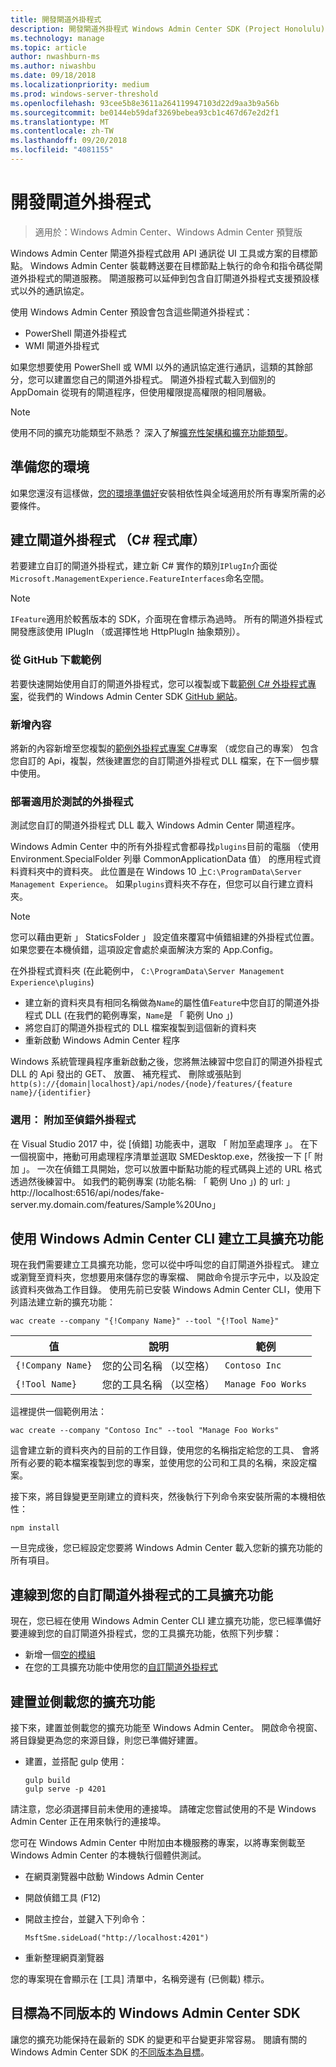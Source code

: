 ```yaml
---
title: 開發閘道外掛程式
description: 開發閘道外掛程式 Windows Admin Center SDK (Project Honolulu)
ms.technology: manage
ms.topic: article
author: nwashburn-ms
ms.author: niwashbu
ms.date: 09/18/2018
ms.localizationpriority: medium
ms.prod: windows-server-threshold
ms.openlocfilehash: 93cee5b8e3611a264119947103d22d9aa3b9a56b
ms.sourcegitcommit: be0144eb59daf3269bebea93cb1c467d67e2d2f1
ms.translationtype: MT
ms.contentlocale: zh-TW
ms.lasthandoff: 09/20/2018
ms.locfileid: "4081155"
---
```

# 開發閘道外掛程式

>適用於：Windows Admin Center、Windows Admin Center 預覽版

Windows Admin Center 閘道外掛程式啟用 API 通訊從 UI 工具或方案的目標節點。  Windows Admin Center 裝載轉送要在目標節點上執行的命令和指令碼從閘道外掛程式的閘道服務。 閘道服務可以延伸到包含自訂閘道外掛程式支援預設樣式以外的通訊協定。

使用 Windows Admin Center 預設會包含這些閘道外掛程式：

* PowerShell 閘道外掛程式
* WMI 閘道外掛程式

如果您想要使用 PowerShell 或 WMI 以外的通訊協定進行通訊，這類的其餘部分，您可以建置您自己的閘道外掛程式。  閘道外掛程式載入到個別的 AppDomain 從現有的閘道程序，但使用權限提高權限的相同層級。

> [!NOTE]
> 使用不同的擴充功能類型不熟悉？ 深入了解[擴充性架構和擴充功能類型](understand-extensions.md)。

## 準備您的環境

如果您還沒有這樣做，[您的環境準備好](prepare-development-environment.md)安裝相依性與全域適用於所有專案所需的必要條件。

## 建立閘道外掛程式 （C# 程式庫）

若要建立自訂的閘道外掛程式，建立新 C# 實作的類別```IPlugIn```介面從```Microsoft.ManagementExperience.FeatureInterfaces```命名空間。  

> [!NOTE]
> ```IFeature```適用於較舊版本的 SDK，介面現在會標示為過時。  所有的閘道外掛程式開發應該使用 IPlugIn （或選擇性地 HttpPlugIn 抽象類別）。

### 從 GitHub 下載範例

若要快速開始使用自訂的閘道外掛程式，您可以複製或下載[範例 C# 外掛程式專案](https://github.com/Microsoft/windows-admin-center-sdk/tree/master/GatewayPluginExample/Plugin)，從我們的 Windows Admin Center SDK [GitHub 網站](https://aka.ms/wacsdk)。

### 新增內容

將新的內容新增至您複製的[範例外掛程式專案 C#](https://github.com/Microsoft/windows-admin-center-sdk/tree/master/GatewayPluginExample/Plugin)專案 （或您自己的專案） 包含您自訂的 Api，複製，然後建置您的自訂閘道外掛程式 DLL 檔案，在下一個步驟中使用。

### 部署適用於測試的外掛程式

測試您自訂的閘道外掛程式 DLL 載入 Windows Admin Center 閘道程序。

Windows Admin Center 中的所有外掛程式會都尋找```plugins```目前的電腦 （使用 Environment.SpecialFolder 列舉 CommonApplicationData 值） 的應用程式資料資料夾中的資料夾。 此位置是在 Windows 10 上```C:\ProgramData\Server Management Experience```。  如果```plugins```資料夾不存在，但您可以自行建立資料夾。

> [!NOTE]
> 您可以藉由更新 」 StaticsFolder 」 設定值來覆寫中偵錯組建的外掛程式位置。 如果您要在本機偵錯，這項設定會處於桌面解決方案的 App.Config。 

在外掛程式資料夾 (在此範例中， ```C:\ProgramData\Server Management Experience\plugins```)

* 建立新的資料夾具有相同名稱做為```Name```的屬性值```Feature```中您自訂的閘道外掛程式 DLL (在我們的範例專案，```Name```是 「 範例 Uno 」)
* 將您自訂的閘道外掛程式的 DLL 檔案複製到這個新的資料夾
* 重新啟動 Windows Admin Center 程序

Windows 系統管理員程序重新啟動之後，您將無法練習中您自訂的閘道外掛程式 DLL 的 Api 發出的 GET、 放置、 補充程式、 刪除或張貼到 ```http(s)://{domain|localhost}/api/nodes/{node}/features/{feature name}/{identifier}```

### 選用： 附加至偵錯外掛程式

在 Visual Studio 2017 中，從 [偵錯] 功能表中，選取 「 附加至處理序 」。 在下一個視窗中，捲動可用處理程序清單並選取 SMEDesktop.exe，然後按一下 [「 附加 」。 一次在偵錯工具開始，您可以放置中斷點功能的程式碼與上述的 URL 格式透過然後練習中。 如我們的範例專案 (功能名稱: 「 範例 Uno 」) 的 url: 」http://localhost:6516/api/nodes/fake-server.my.domain.com/features/Sample%20Uno」

## 使用 Windows Admin Center CLI 建立工具擴充功能 ##

現在我們需要建立工具擴充功能，您可以從中呼叫您的自訂閘道外掛程式。  建立或瀏覽至資料夾，您想要用來儲存您的專案檔、 開啟命令提示字元中，以及設定該資料夾做為工作目錄。  使用先前已安裝 Windows Admin Center CLI，使用下列語法建立新的擴充功能：

```
wac create --company "{!Company Name}" --tool "{!Tool Name}"
```

| 值 | 說明 | 範例 |
| ----- | ----------- | ------- |
| ```{!Company Name}``` | 您的公司名稱 （以空格） | ```Contoso Inc``` |
| ```{!Tool Name}``` | 您的工具名稱 （以空格） | ```Manage Foo Works``` |

這裡提供一個範例用法：

```
wac create --company "Contoso Inc" --tool "Manage Foo Works"
```

這會建立新的資料夾內的目前的工作目錄，使用您的名稱指定給您的工具、 會將所有必要的範本檔案複製到您的專案，並使用您的公司和工具的名稱，來設定檔案。  

接下來，將目錄變更至剛建立的資料夾，然後執行下列命令來安裝所需的本機相依性：

```
npm install
```

一旦完成後，您已經設定您要將 Windows Admin Center 載入您新的擴充功能的所有項目。 

## 連線到您的自訂閘道外掛程式的工具擴充功能

現在，您已經在使用 Windows Admin Center CLI 建立擴充功能，您已經準備好要連線到您的自訂閘道外掛程式，您的工具擴充功能，依照下列步驟：

- 新增一個[空的模組](guides\add-module.md)
- 在您的工具擴充功能中使用您的[自訂閘道外掛程式](guides\use-custom-gateway-plugin.md)
 
## 建置並側載您的擴充功能

接下來，建置並側載您的擴充功能至 Windows Admin Center。  開啟命令視窗、 將目錄變更為您的來源目錄，則您已準備好建置。

* 建置，並搭配 gulp 使用：

    ```
    gulp build
    gulp serve -p 4201
    ```

請注意，您必須選擇目前未使用的連接埠。 請確定您嘗試使用的不是 Windows Admin Center 正在用來執行的連接埠。

您可在 Windows Admin Center 中附加由本機服務的專案，以將專案側載至 Windows Admin Center 的本機執行個體供測試。

* 在網頁瀏覽器中啟動 Windows Admin Center
* 開啟偵錯工具 (F12)
* 開啟主控台，並鍵入下列命令：

    ```
    MsftSme.sideLoad("http://localhost:4201")
    ```

*   重新整理網頁瀏覽器

您的專案現在會顯示在 [工具] 清單中，名稱旁邊有 (已側載) 標示。

## 目標為不同版本的 Windows Admin Center SDK

讓您的擴充功能保持在最新的 SDK 的變更和平台變更非常容易。  閱讀有關的 Windows Admin Center SDK 的[不同版本為目標](target-sdk-version.md)。